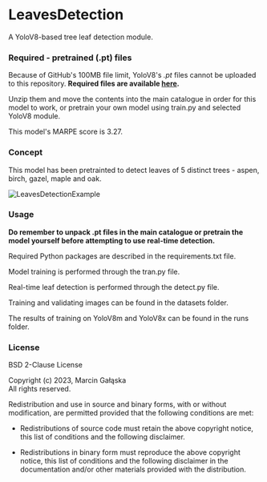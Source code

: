 # LeavesDetection
 A YoloV8-based tree leaf detection module.

### **Required - pretrained (.pt) files**
Because of GitHub's 100MB file limit, YoloV8's *.pt* files cannot be uploaded to this repository. **Required files are available [here](https://drive.google.com/file/d/1Vj1OTCirn1xH_4zl5NX2p0Q2V1oHJvXE/view?usp=sharing).**

Unzip them and move the contents into the main catalogue in order for this model to work, or pretrain your own model using train.py and selected YoloV8 module.

This model's MARPE score is 3.27.

### Concept
This model has been pretrainted to detect leaves of 5 distinct trees - aspen, birch, gazel, maple and oak.

![LeavesDetectionExample](https://github.com/Marcin-Galaska/LeavesDetection/assets/106023363/fb331b66-9053-4924-a0bf-759594a88c02)

### Usage

**Do remember to unpack .pt files in the main catalogue or pretrain the model yourself before attempting to use real-time detection.**

Required Python packages are described in the requirements.txt file.

Model training is performed through the tran.py file.

Real-time leaf detection is performed through the detect.py file. 

Training and validating images can be found in the datasets folder.

The results of training on YoloV8m and YoloV8x can be found in the runs folder.

### License
BSD 2-Clause License

Copyright (c) 2023, Marcin Gałąska <br>
All rights reserved.

Redistribution and use in source and binary forms, with or without
modification, are permitted provided that the following conditions are met:

* Redistributions of source code must retain the above copyright notice, this
  list of conditions and the following disclaimer.

* Redistributions in binary form must reproduce the above copyright notice,
  this list of conditions and the following disclaimer in the documentation
  and/or other materials provided with the distribution.
